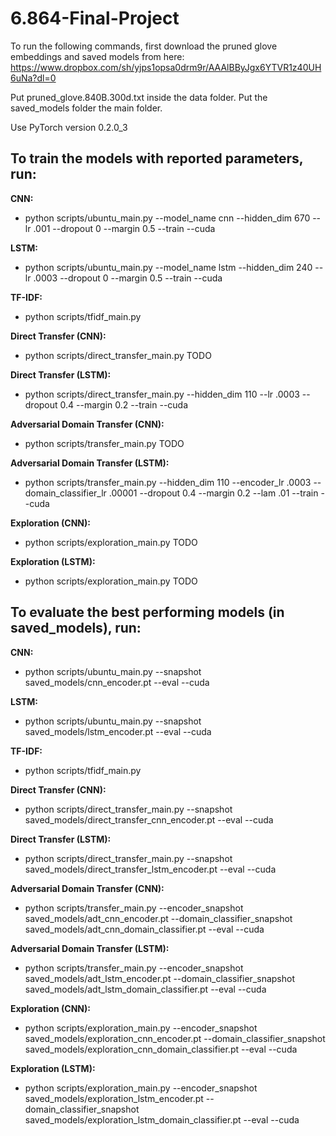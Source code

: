 # 6.864-Final-Project


To run the following commands, first download the pruned glove embeddings and saved models from here: https://www.dropbox.com/sh/yjps1opsa0drm9r/AAAlBByJgx6YTVR1z40UH6uNa?dl=0

Put pruned_glove.840B.300d.txt inside the data folder. Put the saved_models folder the main folder. 

Use PyTorch version 0.2.0_3

## To train the models with reported parameters, run: 

**CNN:** 
* python scripts/ubuntu_main.py --model_name cnn --hidden_dim 670 --lr .001 --dropout 0 --margin 0.5 --train --cuda

**LSTM:** 
* python scripts/ubuntu_main.py --model_name lstm --hidden_dim 240 --lr .0003 --dropout 0 --margin 0.5 --train --cuda

**TF-IDF:** 
* python scripts/tfidf_main.py

**Direct Transfer (CNN):**
* python scripts/direct_transfer_main.py TODO

**Direct Transfer (LSTM):** 
* python scripts/direct_transfer_main.py --hidden_dim 110 --lr .0003 --dropout 0.4 --margin 0.2 --train --cuda

**Adversarial Domain Transfer (CNN):**
* python scripts/transfer_main.py TODO

**Adversarial Domain Transfer (LSTM):** 
* python scripts/transfer_main.py --hidden_dim 110 --encoder_lr .0003 --domain_classifier_lr .00001 --dropout 0.4 --margin 0.2 --lam .01 --train --cuda

**Exploration (CNN):**
* python scripts/exploration_main.py TODO

**Exploration (LSTM):**
* python scripts/exploration_main.py TODO

## To evaluate the best performing models (in saved_models), run: 

**CNN:** 
* python scripts/ubuntu_main.py --snapshot saved_models/cnn_encoder.pt --eval --cuda

**LSTM:** 
* python scripts/ubuntu_main.py --snapshot saved_models/lstm_encoder.pt --eval --cuda

**TF-IDF:** 
* python scripts/tfidf_main.py

**Direct Transfer (CNN):**
* python scripts/direct_transfer_main.py --snapshot saved_models/direct_transfer_cnn_encoder.pt --eval --cuda

**Direct Transfer (LSTM):**
* python scripts/direct_transfer_main.py --snapshot saved_models/direct_transfer_lstm_encoder.pt --eval --cuda

**Adversarial Domain Transfer (CNN):**
* python scripts/transfer_main.py --encoder_snapshot saved_models/adt_cnn_encoder.pt --domain_classifier_snapshot saved_models/adt_cnn_domain_classifier.pt --eval --cuda

**Adversarial Domain Transfer (LSTM):**
* python scripts/transfer_main.py --encoder_snapshot saved_models/adt_lstm_encoder.pt --domain_classifier_snapshot saved_models/adt_lstm_domain_classifier.pt --eval --cuda

**Exploration (CNN):**
* python scripts/exploration_main.py --encoder_snapshot saved_models/exploration_cnn_encoder.pt --domain_classifier_snapshot saved_models/exploration_cnn_domain_classifier.pt --eval --cuda

**Exploration (LSTM):**
* python scripts/exploration_main.py --encoder_snapshot saved_models/exploration_lstm_encoder.pt --domain_classifier_snapshot saved_models/exploration_lstm_domain_classifier.pt --eval --cuda
